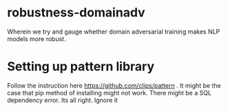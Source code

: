 # robustness-domainadv
Wherein we try and gauge whether domain adversarial training makes NLP models more robust.

# Setting up pattern library 
Follow the instruction here https://github.com/clips/pattern .
It might be the case that pip method of installing might not work. There might be a SQL dependency error. Its all right. 
Ignore it 